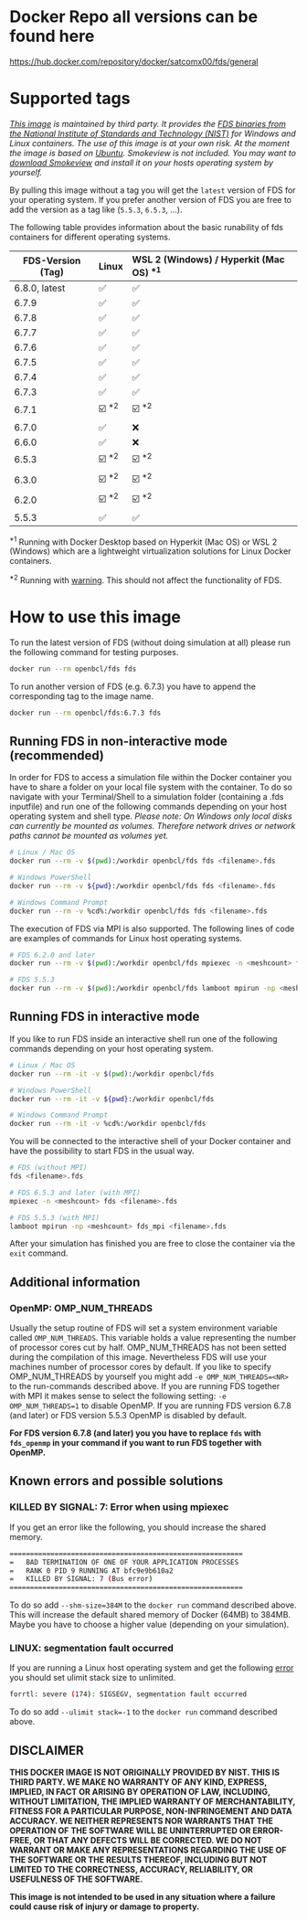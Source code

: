 
# Docker Repo all versions can be found here 

https://hub.docker.com/repository/docker/satcomx00/fds/general



# Supported tags

*[This image](https://hub.docker.com/r/openbcl/fds) is maintained by third party. It provides the [FDS binaries from the National Institute of Standards and Technology (NIST)](https://pages.nist.gov/fds-smv/) for Windows and Linux containers. The use of this image is at your own risk. At the moment the image is based on [Ubuntu](https://hub.docker.com/_/ubuntu). Smokeview is not included. You may want to [download Smokeview](https://pages.nist.gov/fds-smv/downloads.html) and install it on your hosts operating system by yourself.*

By pulling this image without a tag you will get the `latest` version of FDS for your operating system. If you prefer another version of FDS you are free to add the version as a tag like (`5.5.3`, `6.5.3`, ...).

The following table provides information about the basic runability of fds containers for different operating systems.

| FDS-Version (Tag)   | Linux                | WSL 2 (Windows) / Hyperkit (Mac OS) <sup>\*1</sup>  |
| ------------------- | :------------------- | :-------------------------------------------------- |
| 6.8.0, latest       | ✅                   | ✅                                                 |
| 6.7.9               | ✅                   | ✅                                                 |
| 6.7.8               | ✅                   | ✅                                                 |
| 6.7.7               | ✅                   | ✅                                                 |
| 6.7.6               | ✅                   | ✅                                                 |
| 6.7.5               | ✅                   | ✅                                                 |
| 6.7.4               | ✅                   | ✅                                                 |
| 6.7.3               | ✅                   | ✅                                                 |
| 6.7.1               | ☑️ <sup>\*2</sup>    | ☑️ <sup>\*2</sup>                                  |
| 6.7.0               | ✅                   | ❌                                                 |
| 6.6.0               | ✅                   | ❌                                                 |
| 6.5.3               | ☑️ <sup>\*2</sup>    | ☑️ <sup>\*2</sup>                                  |
| 6.3.0               | ☑️ <sup>\*2</sup>    | ☑️ <sup>\*2</sup>                                  |
| 6.2.0               | ☑️ <sup>\*2</sup>    | ☑️ <sup>\*2</sup>                                  |
| 5.5.3               | ✅                   | ✅                                                 |

<sup>\*1</sup> Running with Docker Desktop based on Hyperkit (Mac OS) or WSL 2 (Windows) which are a lightweight virtualization solutions for Linux Docker containers.

<sup>\*2</sup> Running with [warning](https://stackoverflow.com/questions/46138549/docker-openmpi-and-unexpected-end-of-proc-mounts-line). This should not affect the functionality of FDS.

# How to use this image

To run the latest version of FDS (without doing simulation at all) please run the following command for testing purposes.
```bash
docker run --rm openbcl/fds fds
```
To run another version of FDS (e.g. 6.7.3) you have to append the corresponding tag to the image name.
```bash
docker run --rm openbcl/fds:6.7.3 fds
```

## Running FDS in non-interactive mode (recommended)
In order for FDS to access a simulation file within the Docker container you have to share a folder on your local file system with the container.
To do so navigate with your Terminal/Shell to a simulation folder (containing a .fds inputfile) and run one of the following commands depending on your host operating system and shell type.
*Please note: On Windows only local disks can currently be mounted as volumes. Therefore network drives or network paths cannot be mounted as volumes yet.*
```bash
# Linux / Mac OS
docker run --rm -v $(pwd):/workdir openbcl/fds fds <filename>.fds

# Windows PowerShell
docker run --rm -v ${pwd}:/workdir openbcl/fds fds <filename>.fds

# Windows Command Prompt
docker run --rm -v %cd%:/workdir openbcl/fds fds <filename>.fds
```

The execution of FDS via MPI is also supported.
The following lines of code are examples of commands for Linux host operating systems.
```bash
# FDS 6.2.0 and later
docker run --rm -v $(pwd):/workdir openbcl/fds mpiexec -n <meshcount> fds <filename>.fds

# FDS 5.5.3
docker run --rm -v $(pwd):/workdir openbcl/fds lamboot mpirun -np <meshcount> fds_mpi <filename>.fds
```

## Running FDS in interactive mode
If you like to run FDS inside an interactive shell run one of the following commands depending on your host operating system.
```bash
# Linux / Mac OS
docker run --rm -it -v $(pwd):/workdir openbcl/fds

# Windows PowerShell
docker run --rm -it -v ${pwd}:/workdir openbcl/fds

# Windows Command Prompt
docker run --rm -it -v %cd%:/workdir openbcl/fds
```

You will be connected to the interactive shell of your Docker container and have the possibility to start FDS in the usual way.

```bash
# FDS (without MPI)
fds <filename>.fds

# FDS 6.5.3 and later (with MPI)
mpiexec -n <meshcount> fds <filename>.fds

# FDS 5.5.3 (with MPI)
lamboot mpirun -np <meshcount> fds_mpi <filename>.fds
```

After your simulation has finished you are free to close the container via the `exit` command.

## Additional information
### OpenMP: OMP_NUM_THREADS
Usually the setup routine of FDS will set a system environment variable called `OMP_NUM_THREADS`.
This variable holds a value representing the number of processor cores cut by half. OMP_NUM_THREADS has not been setted during the compilation of this image.
Nevertheless FDS will use your machines number of processor cores by default. If you like to specify OMP_NUM_THREADS by yourself you might add `-e OMP_NUM_THREADS=<NR>` to the run-commands described above.
If you are running FDS together with MPI it makes sense to select the following setting: `-e OMP_NUM_THREADS=1` to disable OpenMP.
If you are running FDS version 6.7.8 (and later) or FDS version 5.5.3 OpenMP is disabled by default.

**For FDS version 6.7.8 (and later) you you have to replace `fds` with `fds_openmp` in your command if you want to run FDS together with OpenMP.**

## Known errors and possible solutions
### KILLED BY SIGNAL: 7: Error when using mpiexec
If you get an error like the following, you should increase the shared memory.
```bash
=========================================================
=   BAD TERMINATION OF ONE OF YOUR APPLICATION PROCESSES
=   RANK 0 PID 9 RUNNING AT bfc9e9b610a2
=   KILLED BY SIGNAL: 7 (Bus error)
=========================================================
```
To do so add `--shm-size=384M` to the `docker run` command described above.
This will increase the default shared memory of Docker (64MB) to 384MB.
Maybe you have to choose a higher value (depending on your simulation).

### LINUX: segmentation fault occurred
If you are running a Linux host operating system and get the following [error](https://github.com/firemodels/fds/issues/6265) you should set ulimit stack size to unlimited.
```bash
forrtl: severe (174): SIGSEGV, segmentation fault occurred
```
To do so add `--ulimit stack=-1` to the `docker run` command described above.

## DISCLAIMER
**THIS DOCKER IMAGE IS NOT ORIGINALLY PROVIDED BY NIST. THIS IS THIRD PARTY. WE MAKE NO WARRANTY OF ANY KIND, EXPRESS, IMPLIED, IN FACT OR ARISING BY OPERATION OF LAW, INCLUDING, WITHOUT LIMITATION, THE IMPLIED WARRANTY OF MERCHANTABILITY, FITNESS FOR A PARTICULAR PURPOSE, NON-INFRINGEMENT AND DATA ACCURACY. WE NEITHER REPRESENTS NOR WARRANTS THAT THE OPERATION OF THE SOFTWARE WILL BE UNINTERRUPTED OR ERROR-FREE, OR THAT ANY DEFECTS WILL BE CORRECTED. WE DO NOT WARRANT OR MAKE ANY REPRESENTATIONS REGARDING THE USE OF THE SOFTWARE OR THE RESULTS THEREOF, INCLUDING BUT NOT LIMITED TO THE CORRECTNESS, ACCURACY, RELIABILITY, OR USEFULNESS OF THE SOFTWARE.**

**This image is not intended to be used in any situation where a failure could cause risk of injury or damage to property.**
